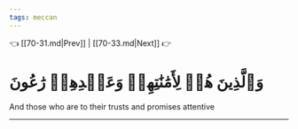 ```yaml
---
tags: meccan
---
```


👈 [[70-31.md|Prev]] | [[70-33.md|Next]] 👉

# وَٱلَّذِينَ هُمۡ لِأَمَٰنَٰتِهِمۡ وَعَهۡدِهِمۡ رَٰعُونَ

And those who are to their trusts and promises attentive

---

